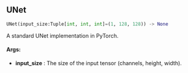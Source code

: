 ## UNet
```python
UNet(input_size:Tuple[int, int, int]=(1, 128, 128)) -> None
```
A standard UNet implementation in PyTorch.

#### Args:

* **input_size** :  The size of the input tensor (channels, height, width).    